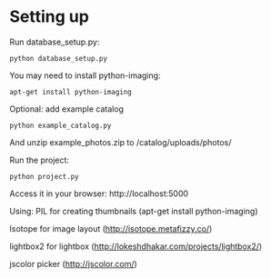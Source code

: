 # Setting up
Run database_setup.py:
```
python database_setup.py
```
You may need to install python-imaging:
```
apt-get install python-imaging
```
Optional: add example catalog
```
python example_catalog.py
```
And unzip example_photos.zip to /catalog/uploads/photos/

Run the project:
```
python project.py
```
Access it in your browser:
http://localhost:5000

Using:
PIL for creating thumbnails (apt-get install python-imaging)

Isotope for image layout (http://isotope.metafizzy.co/)

lightbox2 for lightbox (http://lokeshdhakar.com/projects/lightbox2/)

jscolor picker (http://jscolor.com/)
